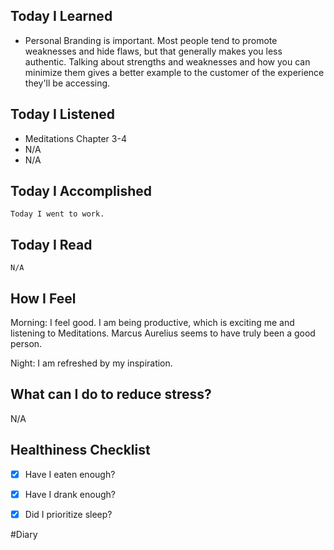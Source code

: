 ## Today I Learned
- Personal Branding is important. Most people tend to promote weaknesses and hide flaws, but that generally makes you less authentic. Talking about strengths and weaknesses and how you can minimize them gives a better example to the customer of the experience they'll be accessing.

## Today I Listened
- Meditations Chapter 3-4
- N/A
- N/A


## Today I Accomplished
	Today I went to work.

## Today I Read
	N/A
## How I Feel
Morning: I feel good. I am being productive, which is exciting me and listening to Meditations. Marcus Aurelius seems to have truly been a good person. 

Night: I am refreshed by my inspiration.
## What can I do to reduce stress?
N/A
## Healthiness Checklist
- [x] Have I eaten enough?
- [x] Have I drank enough?
- [x] Did I prioritize sleep?



#Diary 